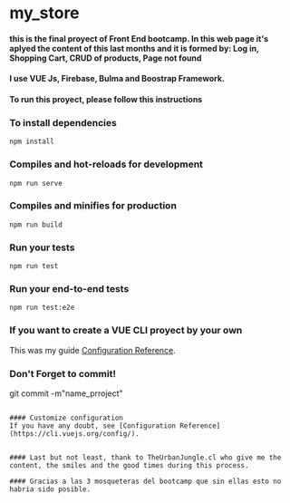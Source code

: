 # my_store

#### this is the final proyect of Front End bootcamp.  In this web page it's aplyed the content of this last months and it is formed by: Log in, Shopping Cart, CRUD of products, Page not found

#### I use VUE Js, Firebase, Bulma and Boostrap Framework. 

#### To run this proyect, please follow this instructions

### To install dependencies
```
npm install
```
### Compiles and hot-reloads for development
```
npm run serve
```

### Compiles and minifies for production
```
npm run build
```

### Run your tests
```
npm run test
```

### Run your end-to-end tests
```
npm run test:e2e
```

### If you want to create a VUE CLI proyect by your own
This was my guide [Configuration Reference](https://www.udemy.com/course/curso-vue/learn/lecture/12756743).

### Don't Forget to commit!
git commit -m"name_prroject"
```

#### Customize configuration
If you have any doubt, see [Configuration Reference](https://cli.vuejs.org/config/).


#### Last but not least, thank to TheUrbanJungle.cl who give me the content, the smiles and the good times during this process. 

#### Gracias a las 3 mosqueteras del bootcamp que sin ellas esto no habria sido posible. 
